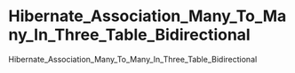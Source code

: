 # Hibernate_Association_Many_To_Many_In_Three_Table_Bidirectional
Hibernate_Association_Many_To_Many_In_Three_Table_Bidirectional
